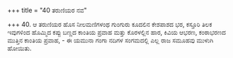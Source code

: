 +++
title = "40 ತರುಣಿಯರ ನವ"

+++
40. ಆ ತರುಣಿಯರ ಹೊಸ ನೀಲಮಣಿಗಳಂಥ ಗುಂಗುರು ಕೂದಲಿನ ಕೇಶಪಾಶದ ಭರ, ಕಸ್ತೂರಿ ತಿಲಕ ಇವುಗಳಿಂದ ಹೊಮ್ಮಿದ ಕಪ್ಪು ಬಣ್ಣದ ಕಾಂತಿಯ ಪ್ರವಾಹ ಮತ್ತು ಕೊರಳಲ್ಲಿನ ಹಾರ, ಕಿವಿಯ ಆಭರಣ, ಕಂಠಾಭರಣದ ಮುತ್ತಿನ ಕಾಂತಿಯ ಪ್ರವಾಹ, - ಈ ಯಮುನಾ ಗಂಗಾ ನದಿಗಳ ಸಂಗಮದಲ್ಲಿ ಎಲ್ಲ ರಾಜ ಸಮೂಹವು ಮುಳುಗಿ ಹೋಯಿತು.